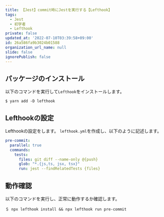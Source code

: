 ```yaml
---
title: 【Jest】commit時にJestを実行する【Lefthook】
tags:
  - Jest
  - 初学者
  - Lefthook
private: false
updated_at: '2022-07-10T03:39:58+09:00'
id: 26a586fa9b3024b01588
organization_url_name: null
slide: false
ignorePublish: false
---
```

## パッケージのインストール
以下のコマンドを実行して`Lefthook`をインストールします。
```:ターミナル
$ yarn add -D lefthook
```

## Lefthookの設定
Lefthookの設定をします。
`lefthook.yml`を作成し、以下のように記述します。
```lefthook.yml
pre-commit:
  parallel: true
  commands:
    tests:
      files: git diff --name-only @{push}
      glob: "*.{js,ts, jsx, tsx}"
      run: jest --findRelatedTests {files}
```

## 動作確認
以下のコマンドを実行し、正常に動作するか確認します。
```:ターミナル
＄ npx lefthook install && npx lefthook run pre-commit
```
